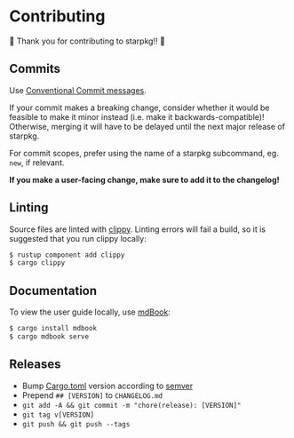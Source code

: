 # Contributing

:tada: Thank you for contributing to starpkg!! :tada:

## Commits

Use [Conventional Commit messages](https://www.conventionalcommits.org/en/v1.0.0-beta.4/).

If your commit makes a breaking change, consider whether it would be feasible to make it minor
instead (i.e. make it backwards-compatible)! Otherwise, merging it will have to be delayed until the
next major release of starpkg.

For commit scopes, prefer using the name of a starpkg subcommand, eg. `new`, if relevant.

**If you make a user-facing change, make sure to add it to the changelog!**

## Linting

Source files are linted with [clippy](https://crates.io/crates/clippy). Linting errors will fail a
build, so it is suggested that you run clippy locally:

```sh
$ rustup component add clippy
$ cargo clippy
```

## Documentation

To view the user guide locally, use [mdBook](https://github.com/rust-lang/mdBook):

```sh
$ cargo install mdbook
$ cargo mdbook serve
```

## Releases

- Bump [Cargo.toml](Cargo.toml) version according to [semver](https://semver.org/spec/v2.0.0.html)
- Prepend `## [VERSION]` to `CHANGELOG.md`
- `git add -A && git commit -m "chore(release): [VERSION]"`
- `git tag v[VERSION]`
- `git push && git push --tags`

